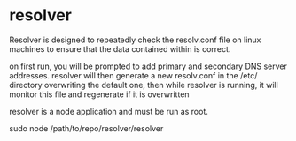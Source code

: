 # resolver

Resolver is designed to repeatedly check the resolv.conf file on linux machines to ensure that the data contained within is correct.

on first run, you will be prompted to add primary and secondary DNS server addresses. resolver will then generate a new resolv.conf
in the /etc/ directory overwriting the default one, then while resolver is running, it will monitor this file and regenerate if it
is overwritten

resolver is a node application and must be run as root.

sudo node /path/to/repo/resolver/resolver
